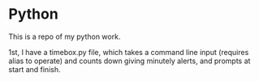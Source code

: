# Python

This is a repo of my python work.

1st, I have a timebox.py file, which takes a command line input (requires alias to operate) and counts down giving minutely alerts, and prompts at start and finish.
